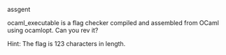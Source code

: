 assgent

ocaml_executable is a flag checker compiled and assembled from OCaml using ocamlopt. Can you rev it?

Hint: The flag is 123 characters in length.

